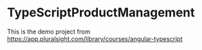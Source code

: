 # TypeScriptProductManagement
This is the demo project from https://app.pluralsight.com/library/courses/angular-typescript
